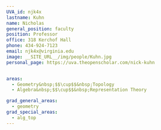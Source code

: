 ```yaml
---
UVA_id: njk4x
lastname: Kuhn
name: Nicholas
general_position: faculty
position: Professor
office: 318 Kerchof Hall
phone: 434-924-7123
email: njk4x@virginia.edu
image: __SITE_URL__/img/people/Kuhn.jpg
personal_page: https://uva.theopenscholar.com/nick-kuhn


areas:
  - Geometry&nbsp;$$\cup$$&nbsp;Topology
  - Algebra&nbsp;$$\cup$$&nbsp;Representation Theory

grad_general_areas:
  - geometry
grad_special_areas:
  - alg_top
---
```

